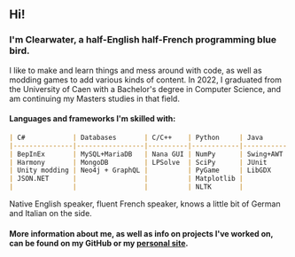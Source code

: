 ## Hi!

### I'm Clearwater, a half-English half-French programming blue bird.
I like to make and learn things and mess around with code, as well as modding games to add various kinds of content.
In 2022, I graduated from the University of Caen with a Bachelor's degree in Computer Science, and am continuing my Masters studies in that field.

#### Languages and frameworks I'm skilled with:
```markdown
| C#            | Databases       | C/C++    | Python     | Java      | Web languages | Other Languages | IDEs                               |
|---------------|-----------------|----------|------------|-----------|---------------|-----------------|------------------------------------|
| BepInEx       | MySQL+MariaDB   | Nana GUI | NumPy      | Swing+AWT | HTML+JS+CSS   | Haskell         | Visual Studio + Visual Studio Code |
| Harmony       | MongoDB         | LPSolve  | SciPy      | JUnit     | PHP           | OCaml           | Rider                              |
| Unity modding | Neo4j + GraphQL |          | PyGame     | LibGDX    | Bootstrap     |                 | Eclipse                            |
| JSON.NET      |                 |          | Matplotlib |           | React         |                 | Notepad++ :)                       |
|               |                 |          | NLTK       |           |               |                 |                                    |
```
Native English speaker, fluent French speaker, knows a little bit of German and Italian on the side.

#### More information about me, as well as info on projects I've worked on, can be found on my GitHub or my [personal site](https://clearwateruk.github.io/).
